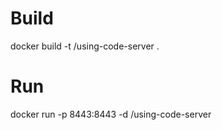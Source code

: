 # Build
docker build -t <docker id>/using-code-server .

# Run
docker run -p 8443:8443 -d <docker id>/using-code-server
